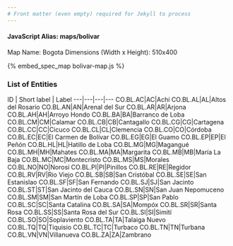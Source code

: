 ```yaml
---
# Front matter (even empty) required for Jekyll to process
---
```


#### JavaScript Alias: maps/bolivar

Map Name: Bogota
Dimensions (Width x Height): 510x400



{% embed_spec_map bolivar-map.js %}

### List of Entities

ID | Short label | Label
---|---|---|---
CO.BL.AC|AC|Achí
CO.BL.AL|AL|Altos del Rosario
CO.BL.AN|AN|Arenal del Sur
CO.BL.AR|AR|Arjona
CO.BL.AH|AH|Arroyo Hondo
CO.BL.BA|BA|Barranco de Loba
CO.BL.CM|CM|Calamar
CO.BL.CB|CB|Cantagallo
CO.BL.CG|CG|Cartagena
CO.BL.CC|CC|Cicuco
CO.BL.CL|CL|Clemencia
CO.BL.CO|CO|Córdoba
CO.BL.EC|EC|El Carmen de Bolívar
CO.BL.EG|EG|El Guamo
CO.BL.EP|EP|El Peñón
CO.BL.HL|HL|Hatillo de Loba
CO.BL.MG|MG|Magangué
CO.BL.MH|MH|Mahates
CO.BL.MA|MA|Margarita
CO.BL.MB|MB|María La Baja
CO.BL.MC|MC|Montecristo
CO.BL.MS|MS|Morales
CO.BL.NO|NO|Norosí
CO.BL.PI|PI|Pinillos
CO.BL.RE|RE|Regidor
CO.BL.RV|RV|Rio Viejo
CO.BL.SB|SB|San Cristóbal
CO.BL.SE|SE|San Estanislao
CO.BL.SF|SF|San Fernando
CO.BL.SJ|SJ|San Jacinto
CO.BL.ST|ST|San Jacinto del Cauca
CO.BL.SN|SN|San Juan Nepomuceno
CO.BL.SM|SM|San Martín de Loba
CO.BL.SP|SP|San Pablo
CO.BL.SC|SC|Santa Catalina
CO.BL.SA|SA|Mompóx
CO.BL.SR|SR|Santa Rosa
CO.BL.SS|SS|Santa Rosa del Sur
CO.BL.SI|SI|Simití
CO.BL.SO|SO|Soplaviento
CO.BL.TA|TA|Talaiga Nuevo
CO.BL.TQ|TQ|Tiquisio
CO.BL.TC|TC|Turbaco
CO.BL.TN|TN|Turbana
CO.BL.VN|VN|Villanueva
CO.BL.ZA|ZA|Zambrano